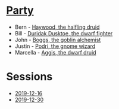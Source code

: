 # [Party](party)

- Bern - [Haywood, the halfling druid](party/haywood.md)
- Bill - [Duridak Dusktoe, the dwarf fighter](party/duridak-dusktoe.md)
- John - [Boggs, the goblin alchemist](party/boggs.md)
- Justin - [Podri, the gnome wizard](party/podri.md)
- Marcella - [Aggis, the dwarf druid](party/aggis.md)

# Sessions

- [2019-12-16](sessions/2019-12-16.md)
- [2019-12-30](sessions/2019-12-30.md)
